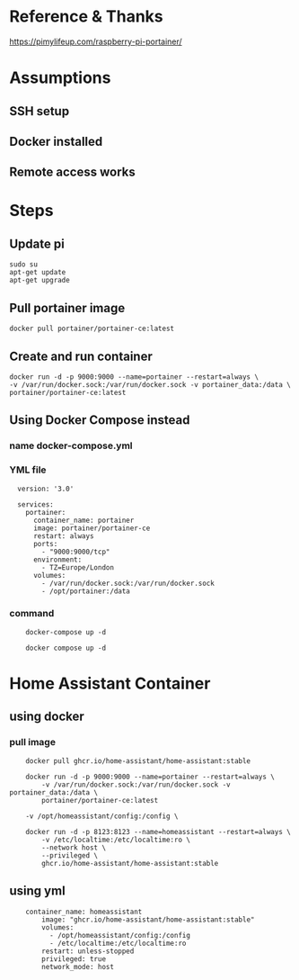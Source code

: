 # Reference & Thanks

https://pimylifeup.com/raspberry-pi-portainer/

# Assumptions

## SSH setup
## Docker installed
## Remote access works


# Steps

## Update pi

    sudo su
    apt-get update
    apt-get upgrade

## Pull portainer image

    docker pull portainer/portainer-ce:latest
    
## Create and run container

    docker run -d -p 9000:9000 --name=portainer --restart=always \
    -v /var/run/docker.sock:/var/run/docker.sock -v portainer_data:/data \
    portainer/portainer-ce:latest
    
    
## Using Docker Compose instead

### name docker-compose.yml

### YML file

      version: '3.0'

      services:
        portainer:
          container_name: portainer
          image: portainer/portainer-ce
          restart: always
          ports:
            - "9000:9000/tcp"
          environment:
            - TZ=Europe/London
          volumes:
            - /var/run/docker.sock:/var/run/docker.sock
            - /opt/portainer:/data

### command

        docker-compose up -d
        
        docker compose up -d
        
# Home Assistant Container

## using docker

### pull image

        docker pull ghcr.io/home-assistant/home-assistant:stable

        docker run -d -p 9000:9000 --name=portainer --restart=always \
            -v /var/run/docker.sock:/var/run/docker.sock -v portainer_data:/data \
            portainer/portainer-ce:latest

        -v /opt/homeassistant/config:/config \

        docker run -d -p 8123:8123 --name=homeassistant --restart=always \
            -v /etc/localtime:/etc/localtime:ro \
            --network host \
            --privileged \
            ghcr.io/home-assistant/home-assistant:stable


## using yml

        container_name: homeassistant
            image: "ghcr.io/home-assistant/home-assistant:stable"
            volumes:
              - /opt/homeassistant/config:/config
              - /etc/localtime:/etc/localtime:ro
            restart: unless-stopped
            privileged: true
            network_mode: host
